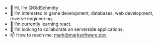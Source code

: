 - 👋 Hi, I’m @OldSchmitty
- 👀 I’m interested in game development, databases, web development, reverse engineering.
- 🌱 I’m currently learning react.
- 💞️ I’m looking to collaborate on serverside applications.
- 📫 How to reach me: mark@marksoftware.dev

<!---
OldSchmitty/OldSchmitty is a ✨ special ✨ repository because its `README.md` (this file) appears on your GitHub profile.
You can click the Preview link to take a look at your changes.
--->
